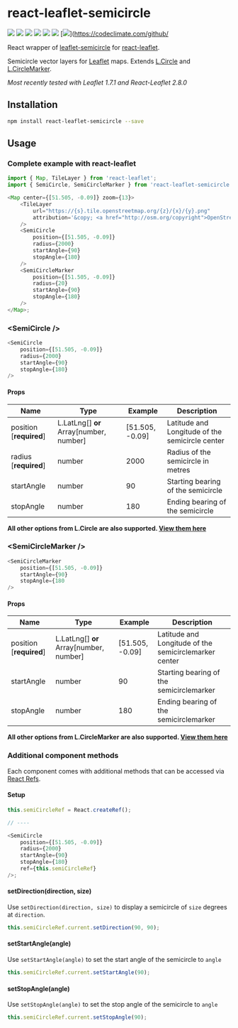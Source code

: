 # react-leaflet-semicircle

[![](https://img.shields.io/npm/v/react-leaflet-semicircle.svg?style=flat-square)](http://npmjs.com/package/react-leaflet-semicircle)
[![](https://img.shields.io/npm/dt/react-leaflet-semicircle.svg?style=flat-square)](http://npmjs.com/package/react-leaflet-semicircle)
[![](https://img.shields.io/github/license/clementallen/react-leaflet-semicircle.svg?style=flat-square)](https://github.com/clementallen/react-leaflet-semicircle)
[![](https://img.shields.io/david/clementallen/react-leaflet-semicircle.svg?style=flat-square)](https://david-dm.org/clementallen/react-leaflet-semicircle)
[![](https://img.shields.io/david/dev/clementallen/react-leaflet-semicircle.svg?style=flat-square)](https://david-dm.org/clementallen/react-leaflet-semicircle?type=dev)
[![](https://img.shields.io/codeclimate/coverage/clementallen/react-leaflet-semicircle.svg?style=flat-square)](https://codeclimate.com/github/clementallen/react-leaflet-semicircle)
[![](https://img.shields.io/codeclimate/maintainability/clementallen/react-leaflet-semicircle.svg?style=flat-square)](https://codeclimate.com/github/

React wrapper of [leaflet-semicircle](https://github.com/jieter/Leaflet-semicircle)
for [react-leaflet](https://github.com/PaulLeCam/react-leaflet).

Semicircle vector layers for [Leaflet](https://leafletjs.com) maps. Extends [L.Circle](http://leafletjs.com/reference.html#circle) and [L.CircleMarker](http://leafletjs.com/reference.html#circlemarker).

_Most recently tested with Leaflet 1.7.1 and React-Leaflet 2.8.0_

## Installation

```bash
npm install react-leaflet-semicircle --save
```

## Usage

### Complete example with react-leaflet

```javascript
import { Map, TileLayer } from 'react-leaflet';
import { SemiCircle, SemiCircleMarker } from 'react-leaflet-semicircle';

<Map center={[51.505, -0.09]} zoom={13}>
    <TileLayer
        url="https://{s}.tile.openstreetmap.org/{z}/{x}/{y}.png"
        attribution='&copy; <a href="http://osm.org/copyright">OpenStreetMap</a> contributors'
    />
    <SemiCircle
        position={[51.505, -0.09]}
        radius={2000}
        startAngle={90}
        stopAngle={180}
    />
    <SemiCircleMarker
        position={[51.505, -0.09]}
        radius={20}
        startAngle={90}
        stopAngle={180}
    />
</Map>;
```

### \<SemiCircle />

```javascript
<SemiCircle
    position={[51.505, -0.09]}
    radius={2000}
    startAngle={90}
    stopAngle={180}
/>
```

#### Props

| Name                    | Type                                      | Example           | Description                                     |
| ----------------------- | ----------------------------------------- | ----------------- | ----------------------------------------------- |
| position [**required**] | L.LatLng[] **or** Array\[number, number\] | \[51.505, -0.09\] | Latitude and Longitude of the semicircle center |
| radius [**required**]   | number                                    | 2000              | Radius of the semicircle in metres              |
| startAngle              | number                                    | 90                | Starting bearing of the semicircle              |
| stopAngle               | number                                    | 180               | Ending bearing of the semicircle                |

**All other options from L.Circle are also supported. [View them here](https://leafletjs.com/reference#circle)**

### \<SemiCircleMarker />

```javascript
<SemiCircleMarker
    position={[51.505, -0.09]}
    startAngle={90}
    stopAngle={180
/>
```

#### Props

| Name                    | Type                                      | Example           | Description                                           |
| ----------------------- | ----------------------------------------- | ----------------- | ----------------------------------------------------- |
| position [**required**] | L.LatLng[] **or** Array\[number, number\] | \[51.505, -0.09\] | Latitude and Longitude of the semicirclemarker center |
| startAngle              | number                                    | 90                | Starting bearing of the semicirclemarker              |
| stopAngle               | number                                    | 180               | Ending bearing of the semicirclemarker                |

**All other options from L.CircleMarker are also supported. [View them here](https://leafletjs.com/reference#circlemarker)**

### Additional component methods

Each component comes with additional methods that can be accessed via [React Refs](https://reactjs.org/docs/refs-and-the-dom.html).

#### Setup

```javascript
this.semiCircleRef = React.createRef();

// ----

<SemiCircle
    position={[51.505, -0.09]}
    radius={2000}
    startAngle={90}
    stopAngle={180}
    ref={this.semiCircleRef}
/>;
```

#### setDirection(direction, size)

Use `setDirection(direction, size)` to display a semicircle of `size` degrees at `direction`.

```javascript
this.semiCircleRef.current.setDirection(90, 90);
```

#### setStartAngle(angle)

Use `setStartAngle(angle)` to set the start angle of the semicircle to `angle`

```javascript
this.semiCircleRef.current.setStartAngle(90);
```

#### setStopAngle(angle)

Use `setStopAngle(angle)` to set the stop angle of the semicircle to `angle`

```javascript
this.semiCircleRef.current.setStopAngle(90);
```
